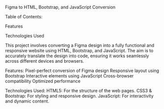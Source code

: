 Figma to HTML, Bootstrap, and JavaScript Conversion

Table of Contents:

Features

Technologies Used


This project involves converting a Figma design into a fully functional and responsive website using HTML, Bootstrap, and JavaScript. The aim is to accurately translate the design into code, ensuring it works seamlessly across different devices and browsers.

Features:
Pixel-perfect conversion of Figma design
Responsive layout using Bootstrap
Interactive elements using JavaScript
Cross-browser compatibility
Optimized performance


Technologies Used:
HTML5: For the structure of the web pages.
CSS3 & Bootstrap: For styling and responsive design.
JavaScript: For interactivity and dynamic content.
